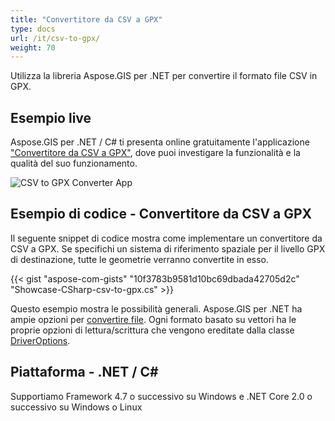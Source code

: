 ```yaml
---
title: "Convertitore da CSV a GPX"
type: docs
url: /it/csv-to-gpx/
weight: 70
---
```


Utilizza la libreria Aspose.GIS per .NET per convertire il formato file CSV in GPX.

## **Esempio live**

Aspose.GIS per .NET / C# ti presenta online gratuitamente l'applicazione ["Convertitore da CSV a GPX"](https://products.aspose.app/gis/conversion/csv-to-gpx), dove puoi investigare la funzionalità e la qualità del suo funzionamento.

![CSV to GPX Converter App](conversion.png)

## **Esempio di codice - Convertitore da CSV a GPX**

Il seguente snippet di codice mostra come implementare un convertitore da CSV a GPX. Se specifichi un sistema di riferimento spaziale per il livello GPX di destinazione, tutte le geometrie verranno convertite in esso. 

{{< gist "aspose-com-gists" "10f3783b9581d10bc69dbada42705d2c" "Showcase-CSharp-csv-to-gpx.cs" >}}

Questo esempio mostra le possibilità generali. Aspose.GIS per .NET ha ampie opzioni per [convertire file](https://docs.aspose.com/gis/net/vector-layers/). Ogni formato basato su vettori ha le proprie opzioni di lettura/scrittura che vengono ereditate dalla classe [DriverOptions](https://reference.aspose.com/gis/net/aspose.gis/driveroptions).

## **Piattaforma - .NET / C#**

Supportiamo Framework 4.7 o successivo su Windows e .NET Core 2.0 o successivo su Windows o Linux
